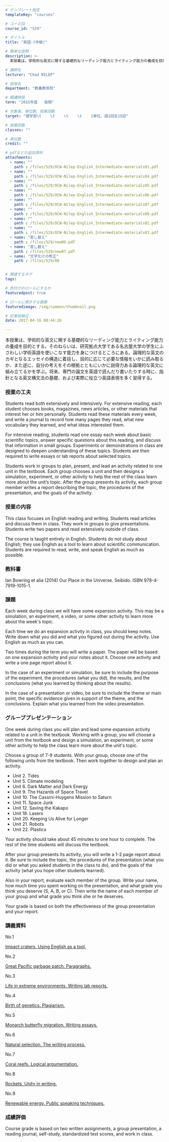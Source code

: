 ```yaml
---
# テンプレート指定
templateKey: "courses"

# コースID
course_id: "529"

# タイトル
title: "英語-(中級)"

# 簡単な説明
description: >-
  本授業は、学術的な英文に関する基礎的なリーディング能力とライティング能力の養成を目的とする。そのねらいは、研究拠点大学である名古屋大学の学生にふさわしい学術英語を使いこなす能力を身につけるところにある...

# 講師名
lecturer: "Chad NILEP"

# 部局名
department: "教養教育院"

# 開講時限
term: "2015年度	後期"

# 対象者、単位数、授業回数
target: "理学部\t    \t    \t    \t    1単位、週1回全15回"

# 授業回数
classes: ""

# 単位数
credit: ""

# pdfなどの追加資料
attachments: 
  - name: "" 
    path : /files/529/OCW-Nilep-English_Intermediate-materials01.pdf
  - name: "" 
    path : /files/529/OCW-Nilep-English_Intermediate-materials04.pdf
  - name: "" 
    path : /files/529/OCW-Nilep-English_Intermediate-materials05.pdf
  - name: "" 
    path : /files/529/OCW-Nilep-English_Intermediate-materials06.pdf
  - name: "" 
    path : /files/529/OCW-Nilep-English_Intermediate-materials07.pdf
  - name: "" 
    path : /files/529/OCW-Nilep-English_Intermediate-materials09.pdf
  - name: "" 
    path : /files/529/OCW-Nilep-English_Intermediate-materials02.pdf
  - name: "" 
    path : /files/529/OCW-Nilep-English_Intermediate-materials03.pdf
  - name: "差し替え" 
    path : /files/529/new06.pdf
  - name: "差し替え" 
    path : /files/529/new07.pdf
  - name: "文字化けの修正" 
    path : /files/529/08


# 関連するタグ
tags:

# 色付けのロールにするか
featuredpost: true

# ロールに表示する画像
featuredimage: /img/common/thumbnail.png

# 記事投稿日
date: 2017-04-16 08:44:26

---
```

本授業は、学術的な英文に関する基礎的なリーディング能力とライティング能力の養成を目的とする。そのねらいは、研究拠点大学である名古屋大学の学生にふさわしい学術英語を使いこなす能力を身につけるところにある。論理的な英文のカギとなるエッセイの構造に着目し、目的に応じて必要な情報をいかに読み取るか、また逆に、自分の考えをその根拠とともにいかに説得力ある論理的な英文に組み立てるかを学ぶ。将来、専門の論文を英語で読んだり書いたりする時に、指針となる英文構文法の基礎、および実際に役立つ英語表現を多く習得する。
### 授業の工夫

Students read both extensively and intensively. For extensive reading, each student chooses books, magazines, news articles, or other materials that interest her or him personally. Students read these materials every week, and write a journal to record how many pages they read, what new vocabulary they learned, and what ideas interested them. 

For intensive reading, students read one essay each week about basic scientific topics, answer specific questions about this reading, and discuss that information in small groups. Experiments or demonstrations in class are designed to deepen understanding of these topics. Students are then required to write essays or lab reports about selected topics. 

Students work in groups to plan, present, and lead an activity related to one unit in the textbook. Each group chooses a unit and then designs a simulation, experiment, or other activity to help the rest of the class learn more about the unit&rsquo;s topic. After the group presents its activity, each group member writes a report describing the topic, the procedures of the presentation, and the goals of the activity.

### 授業の内容

This class focuses on English reading and writing. Students read articles and discuss them in class. They work in groups to give presentations. Students write two papers and read extensively outside of class. 

The course is taught entirely in English. Students do not study about English; they use English as a tool to learn about scientific communication. Students are required to read, write, and speak English as much as possible. 

### 教科書

Ian Bowring et alia (2014) Our Place in the Universe. Seibido. ISBN 978-4-7919-1015-1. 

### 課題

Each week during class we will have some expansion activity. This may be a simulation, an experiment, a video, or some other activity to learn more about the week's topic.

Each time we do an expansion activity in class, you should keep notes. Write down what you did and what you figured out during the activity. Use English as much as you can.

Two times during the term you will write a paper. The paper will be based on one expansion activity and your notes about it. Choose one activity and write a one page report about it.

In the case of an experiment or simulation, be sure to include the purpose of the experiment, the procedures (what you did), the results, and the conclusions (what you learned by thinking about the results).

In the case of a presentation or video, be sure to include the theme or main point, the specific evidence given in support of the theme, and the conclusions. Explain what you learned from the video presentation.

### グループプレゼンテーション

One week during class you will plan and lead some expansion activity related to a unit in the textbook. Working with a group, you will choose a unit from the textbook and design a simulation, an experiment, or some other activity to help the class learn more about the unit's topic.

Choose a group of 7-9 students. With your group, choose one of the following units from the textbook. Then work together to design and plan an activity.

  * Unit 2. Tides
  * Unit 5. Climate modeling
  * Unit 6. Dark Matter and Dark Energy
  * Unit 9. The Hazards of Space Travel
  * Unit 10. The Cassini-Huygens Mission to Saturn
  * Unit 11. Space Junk
  * Unit 12. Saving the Kakapo
  * Unit 18. Lasers
  * Unit 20. Keeping Us Alive for Longer
  * Unit 21. Robots
  * Unit 22. Plastics

Your activity should take about 45 minutes to one hour to complete. The rest of the time students will discuss the textbook.

After your group presents its activity, you will write a 1-2 page report about it. Be sure to include the topic, the procedures of the presentation (what you did or what you asked students in the class to do), and the goals of the activity (what you hope other students learned).

Also in your report, evaluate each member of the group. Write your name, how much time you spent working on the presentation, and what grade you think you deserve (S, A, B, or C). Then write the name of each member of your group and what grade you think she or he deserves.

Your grade is based on both the effectiveness of the group presentation and your report.

### 講義資料

No.1


[Impact craters. Using English as a tool.](/files/529/OCW-Nilep-English_Intermediate-materials01.pdf) 

No.2


[Great Pacific garbage patch. Paragraphs.](/files/529/OCW-Nilep-English_Intermediate-materials02.pdf) 

No.3


[Life in extreme environments. Writing lab reports.](/files/529/OCW-Nilep-English_Intermediate-materials03.pdf) 

No.4


[Birth of genetics. Plagiarism.](/files/529/OCW-Nilep-English_Intermediate-materials04.pdf) 

No.5


[Monarch butterfly migration. Writing essays.](/files/529/OCW-Nilep-English_Intermediate-materials05.pdf) 

No.6


[Natural selection. The writing process.](/files/529/new06.pdf) 

No.7


[Coral reefs. Logical argumentation.](/files/529/new07.pdf) 

No.8


[Rockets. Unity in writing.](/files/529/08) 

No.9


[Renewable energy. Public speaking techniques.](/files/529/OCW-Nilep-English_Intermediate-materials09.pdf) 

### 成績評価

Course grade is based on two written assignments, a group presentation, a reading journal, self-study, standardized test scores, and work in class.
